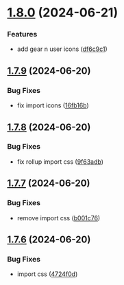 # [1.8.0](https://github.com/hattaalfaritzy/hzy-ui/compare/v1.7.9...v1.8.0) (2024-06-21)


### Features

* add gear n user icons ([df6c9c1](https://github.com/hattaalfaritzy/hzy-ui/commit/df6c9c1979dc3e298a1ecfdc5befcf0bcd4f5037))



## [1.7.9](https://github.com/hattaalfaritzy/hzy-ui/compare/v1.7.8...v1.7.9) (2024-06-20)


### Bug Fixes

* fix import icons ([16fb16b](https://github.com/hattaalfaritzy/hzy-ui/commit/16fb16b8a8a85a4647ef74b23060b6b1c7352d94))



## [1.7.8](https://github.com/hattaalfaritzy/hzy-ui/compare/v1.7.7...v1.7.8) (2024-06-20)


### Bug Fixes

* fix rollup import css ([9f63adb](https://github.com/hattaalfaritzy/hzy-ui/commit/9f63adb4087ed4e48a2929bce4ea5cb7b0bf7344))



## [1.7.7](https://github.com/hattaalfaritzy/hzy-ui/compare/v1.7.6...v1.7.7) (2024-06-20)


### Bug Fixes

* remove import css ([b001c76](https://github.com/hattaalfaritzy/hzy-ui/commit/b001c76128c268048a88b7f3ee84d0f2e1675476))



## [1.7.6](https://github.com/hattaalfaritzy/hzy-ui/compare/v1.7.5...v1.7.6) (2024-06-20)


### Bug Fixes

* import css ([4724f0d](https://github.com/hattaalfaritzy/hzy-ui/commit/4724f0d7aece568d882f038ee8b171eda617104c))



